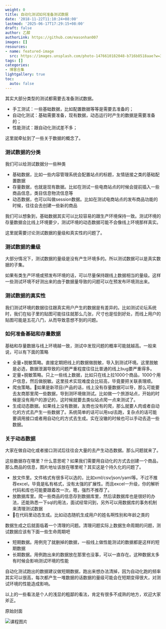 ```yaml
---
weight: 0
title: 自动化测试如何准备测试数据
date: '2018-11-22T11:10:24+08:00'
lastmod: '2025-06-17T17:29:15+08:00'
draft: false
author: 乙醇
authorLink: https://github.com/easonhan007
images: []
resources:
- name: featured-image
  src: https://images.unsplash.com/photo-1476610182048-b716b8518aae?w=300
tags: []
categories:
- 博客合集
lightgallery: true
toc:
  auto: false
---
```




其实大部分类型的测试都需要去准备测试数据。

* 手工测试：一些基础数据，比如配置数据等等是需要去准备的；
* 自动化测试：基础需要准备，现有数据，动态运行时产生的数据是需要准备的；
* 性能测试：跟自动化测试差不多；

这里就牵扯到了一些关于数据的概念了。

### 测试数据的分类

我们可以给测试数据分一些种类

* 基础数据，比如一些内容管理系统会配置站点的标题，友情链接之类的基础配置数据
* 存量数据，也就是现有数据。比如在测试一些电商站点的时候会提前插入一些商品信息，类目信息物流信息等
* 动态数据，也可以叫做session数据。比如在测试电商站点的发布商品功能的时候，往往会去创建一些新的商品

我们可以想象到，基础数据其实可以比较容易的跟生产环境保持一致。测试环境的存量数据会比线上环境要少，测试环境的动态数据可能不会像线上环境那样真实。

这里就需要讨论测试数据的量级和真实性的问题了。

### 测试数据的量级

大部分情况下，测试数据的量级是没有产生环境多的。所以测试数据可以是真实数据的子集。

如果有类生产环境或预发布环境的话，可以尽量保持跟线上数据相当的量级。这样一些测试环境不好测出来的由于数据量导致的问题可以在预发布环境测出来。

### 测试数据的真实性

我们测试环境的数据往往跟真实用户产生的数据是有差异的。比如测试论坛系统时，我们在帖子里的贴图可能往往就那么几张，尺寸也是恰到好处，而线上用户的贴图可能是五花八门，从而导致意想不到的问题。


### 如何准备基础和存量数据

基础和存量数据与线上环境越一致，测试中发现问题的概率可能就越高。一般来说，可以有下面的策略

* 全量+脱敏策略。直接定期把线上的数据做脱敏，导入到测试环境。这里脱敏是必选，数据泄漏导致的问题严重程度往往比普通的线上bug要严重得多。
* 定量+脱敏策略。只上一些线上数据，比如只在线上拉1000个商品，1000个用户信息，然后做脱敏。这里技术实现难度会比较高，毕竟要把关联表理顺。
* 爬虫策略。如果是新项目/产品的话，线上没有存量数据可以导，那么可能要去友商那里爬一些数据，导到测环境做测试。比如做一个旅游站点，开始的时候是没有用户的游记的，这时候就要去类似站点爬一点来测试了。
* 生成动态数据。如果线上没有数据，友商也没有的爬，那么就要人肉或者自动化的方式去产生一些数据了。系统简单的话可以用sql去跑，复杂点的话可能要调用接口或者用自动化的方式去生成。实在没辙的时候也可以手动去造一些数据。

### 关于动态数据

大家在做自动化或者接口测试后往往会大量的去产生动态数据。那么问题就来了。

这些数据存在哪里？什么意思呢？如果我们需要用自动化的方式去创建一个商品，那么商品的信息，图片地址该放在哪里呢？其实这是个持久化的问题了。

* 放文件里。文件格式有很多可以选的，比如xml/csv/json/yaml等。不过不推荐excel，毕竟是私有格式，没有太强的扩展性。而且excel一升级，你的解析代码和库也可能要跟着改一次，嗯，强烈不推荐了。
* 放数据库里。爬一些商品的信息存到数据库里，然后读数据库也是很好的办法，还能熟悉一下sql的用法，面试经常问到，另外可以用数据库的事务机制来清理测试数据
* 在代码里动态生成。比如动态随机生成用户的姓名啊性别和年龄之类的

数据生成之后就面临着一个清理的问题。清理问题实际上数据生命周期的问题，测试数据应该有下面一些生命周期吧

* 短期数据。用例完了就删掉的数据，一般线上做性能测试的数据都是这样的短期数据
* 长期数据。用例跑出来的数据放在那里也没事，可以一直存在。这种数据太多有时候会影响测试环境的性能

自动化测试跑出的数据建议做短期数据，跑出来想办法清掉，因为自动化跑的频率其实可以很高，每次都产生一堆数据的话数据的量级可能会在短期变得很大，对测试环境的性能造成影响。

以上的一些看法是个人的浅显的粗鄙的看法，肯定有很多不成熟的地方，欢迎大家斧正。




原始封面

![课程图片](https://images.unsplash.com/photo-1476610182048-b716b8518aae?w=300)

